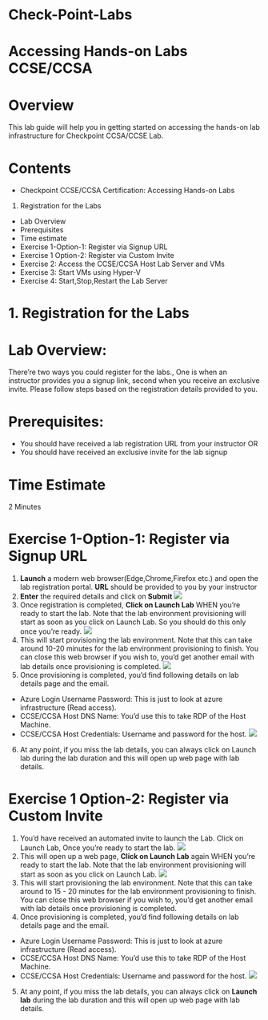 # Check-Point-Labs

# Accessing Hands-on Labs CCSE/CCSA

# Overview
This lab guide will help you in getting started on accessing the hands-on lab infrastructure for
Checkpoint CCSA/CCSE Lab. 

# Contents 
* Checkpoint CCSE/CCSA Certification: Accessing Hands-on Labs
1. Registration for the Labs
* Lab Overview
* Prerequisites
* Time estimate
* Exercise 1-Option-1: Register via Signup URL 
* Exercise 1 Option-2: Register via Custom Invite 
* Exercise 2: Access the CCSE/CCSA Host Lab Server and VMs
* Exercise 3: Start VMs using Hyper-V 
* Exercise 4: Start,Stop,Restart the Lab Server

# 1. Registration for the Labs 
# Lab Overview:
There’re two ways you could register for the labs., One is when an instructor provides you a signup
link, second when you receive an exclusive invite. Please follow steps based on the registration details
provided to you.

# Prerequisites:
* You should have received a lab registration URL from your instructor OR
* You should have received an exclusive invite for the lab signup

# Time Estimate
 2 Minutes
 
 # Exercise 1-Option-1: Register via Signup URL 
 1. **Launch** a modern web browser(Edge,Chrome,Firefox etc.) and open the lab registration
portal. **URL** should be provided to you by your instructor 
2. **Enter** the required details and click on **Submit**
 ![](images/image1.png)
3. Once registration is completed, **Click on Launch Lab** WHEN you’re ready to start the lab.
Note that the lab environment provisioning will start as soon as you click on Launch Lab. So
you should do this only once you’re ready.
 ![](images/image2.png)
4. This will start provisioning the lab environment. Note that this can take around 10-20 minutes for
the lab environment provisioning to finish. You can close this web browser if you wish to,
you’d get another email with lab details once provisioning is completed. 
 ![](images/image3.png)
5. Once provisioning is completed, you’d find following details on lab details page and the
email.
 * Azure Login Username Password: This is just to look at azure infrastructure (Read access).
 * CCSE/CCSA Host DNS Name: You’d use this to take RDP of the Host Machine.
 * CCSE/CCSA Host Credentials: Username and password for the host. 
![](images/image4.png)
6. At any point, if you miss the lab details, you can always click on Launch lab during the
lab duration and this will open up web page with lab details.

# Exercise 1 Option-2: Register via Custom Invite 
1. You’d have received an automated invite to launch the Lab. Click on Launch Lab, Once you’re
ready to start the lab.
![](images/image5.png)
2. This will open up a web page, **Click on Launch Lab** again WHEN you’re ready to start the lab.
Note that the lab environment provisioning will start as soon as you click on Launch Lab.
![](images/image2.png)
3. This will start provisioning the lab environment. Note that this can take around to 15 - 20 minutes for the
lab environment provisioning to finish. You can close this web browser if you wish to, you’d get
another email with lab details once provisioning is completed. 
4. Once provisioning is completed, you’d find following details on lab details page and the
email.
 * Azure Login Username Password: This is just to look at azure infrastructure (Read access).
 * CCSE/CCSA Host DNS Name: You’d use this to take RDP of the Host Machine.
 * CCSE/CCSA Host Credentials: Username and password for the host. 
 ![](images/image4.png)
5. At any point, if you miss the lab details, you can always click on **Launch lab** during the lab duration and this will open up web page with lab details. 

